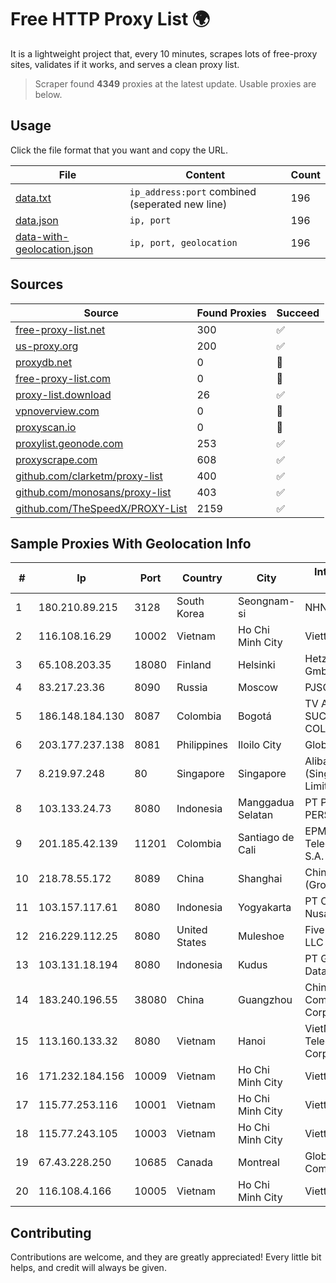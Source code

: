 
# Free HTTP Proxy List 🌍

It is a lightweight project that, every 10 minutes, scrapes lots of free-proxy sites, validates if it works, and serves a clean proxy list.


> Scraper found **4349** proxies at the latest update. Usable proxies are below.

## Usage

Click the file format that you want and copy the URL.


|File|Content|Count|
|----|-------|-----|
|[data.txt](https://raw.githubusercontent.com/themiralay/Proxy-List-World/master/data.txt)|`ip_address:port` combined (seperated new line)|196|
|[data.json](https://raw.githubusercontent.com/themiralay/Proxy-List-World/master/data.json)|`ip, port`|196|
|[data-with-geolocation.json](https://raw.githubusercontent.com/themiralay/Proxy-List-World/master/data-with-geolocation.json)|`ip, port, geolocation`|196|

## Sources

|Source|Found Proxies|Succeed|
|------|-------------|-------|
|[free-proxy-list.net](https://free-proxy-list.net)|300|✅|
|[us-proxy.org](https://www.us-proxy.org)|200|✅|
|[proxydb.net](http://proxydb.net)|0|🚫|
|[free-proxy-list.com](https://free-proxy-list.com/?page=&port=&type%5B%5D=http&type%5B%5D=https&up_time=0&search=Search)|0|🚫|
|[proxy-list.download](https://www.proxy-list.download/HTTP)|26|✅|
|[vpnoverview.com](https://vpnoverview.com/privacy/anonymous-browsing/free-proxy-servers)|0|🚫|
|[proxyscan.io](https://www.proxyscan.io)|0|🚫|
|[proxylist.geonode.com](https://proxylist.geonode.com/api/proxy-list?limit=300&page=1&sort_by=lastChecked&sort_type=desc&protocols=http,https)|253|✅|
|[proxyscrape.com](https://api.proxyscrape.com/v2/?request=displayproxies&protocol=http&timeout=10000&country=all&ssl=all&anonymity=all)|608|✅|
|[github.com/clarketm/proxy-list](https://raw.githubusercontent.com/clarketm/proxy-list/master/proxy-list-raw.txt)|400|✅|
|[github.com/monosans/proxy-list](https://raw.githubusercontent.com/monosans/proxy-list/main/proxies/http.txt)|403|✅|
|[github.com/TheSpeedX/PROXY-List](https://raw.githubusercontent.com/TheSpeedX/PROXY-List/master/http.txt)|2159|✅|


## Sample Proxies With Geolocation Info

|#|Ip|Port|Country|City|Internet Service Provider|
|-|--|----|-------|----|-------------------------|
|1|180.210.89.215|3128|South Korea|Seongnam-si|NHNCLOUD|
|2|116.108.16.29|10002|Vietnam|Ho Chi Minh City|Viettel Corporation|
|3|65.108.203.35|18080|Finland|Helsinki|Hetzner Online GmbH|
|4|83.217.23.36|8090|Russia|Moscow|PJSC Rostelecom|
|5|186.148.184.130|8087|Colombia|Bogotá|TV AZTECA SUCURSAL COLOMBIA|
|6|203.177.237.138|8081|Philippines|Iloilo City|Globe Telecom|
|7|8.219.97.248|80|Singapore|Singapore|Alibaba Cloud (Singapore) Private Limited|
|8|103.133.24.73|8080|Indonesia|Manggadua Selatan|PT PHATRIA INTI PERSADA|
|9|201.185.42.139|11201|Colombia|Santiago de Cali|EPM Telecomunicaciones S.A. E.S.P.|
|10|218.78.55.172|8089|China|Shanghai|China Telecom (Group)|
|11|103.157.117.61|8080|Indonesia|Yogyakarta|PT Cloud Teknologi Nusantara|
|12|216.229.112.25|8080|United States|Muleshoe|Five Area Systems, LLC|
|13|103.131.18.194|8080|Indonesia|Kudus|PT Global Media Data Prima|
|14|183.240.196.55|38080|China|Guangzhou|China Mobile Communications Corporation|
|15|113.160.133.32|8080|Vietnam|Hanoi|VietNam Post and Telecom Corporation|
|16|171.232.184.156|10009|Vietnam|Ho Chi Minh City|Viettel Corporation|
|17|115.77.253.116|10001|Vietnam|Ho Chi Minh City|Viettel Group|
|18|115.77.243.105|10003|Vietnam|Ho Chi Minh City|Viettel Group|
|19|67.43.228.250|10685|Canada|Montreal|GloboTech Communications|
|20|116.108.4.166|10005|Vietnam|Ho Chi Minh City|Viettel Corporation|



## Contributing

Contributions are welcome, and they are greatly appreciated! Every
little bit helps, and credit will always be given.

